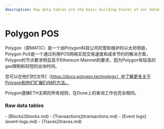 ```yaml
---
description: Raw data tables are the basic building blocks of our database.
---
```


# Polygon POS

Polygon（原MATIC）是一个由Polygon科技公司托管和维护的以太坊侧链，Polygon PoS是一个通过利用POS网络实现交易速度和成本节约的解决方案，Polygon的节点要求明显高于Ethereum Mainnet的要求，因为Polygon有较高的gas限制和较短的出块时间。

您可以在他们的[文件]（https://docs.polygon.technology）中了解更多关于Polygon和他们扩展EVM的方法。

Polygon遵循ETH主网的所有规则，在Dune上的查询工作也完全相同。

### Raw data tables

<div class="cards grid" markdown>
- [Blocks](blocks.md)
- [Transactions](transactions.md)
- [Event logs](event-logs.md)
- [Traces](traces.md)
</div>